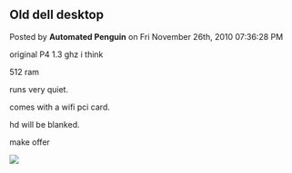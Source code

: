 ## Old dell desktop
Posted by **Automated Penguin** on Fri November 26th, 2010 07:36:28 PM

original P4 1.3 ghz i think

512 ram

runs very quiet.

comes with a wifi pci card.

hd will be blanked.

make offer

![](http://www.public.asu.edu/~cbock/JUNK/sale/dell2.JPG)
